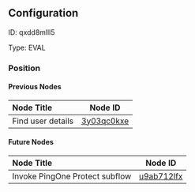 # 
## Configuration
ID:  qxdd8mlll5

Type: EVAL 








### Position

#### Previous Nodes
| Node Title | Node ID |
| :------------- | ------------ |
| Find user details | [3y03qc0kxe](./3y03qc0kxe.md) | 
 
 #### Future Nodes
| Node Title | Node ID |
| :------------- | ------------ |
| Invoke PingOne Protect subflow |[u9ab712lfx](./u9ab712lfx.md) | 